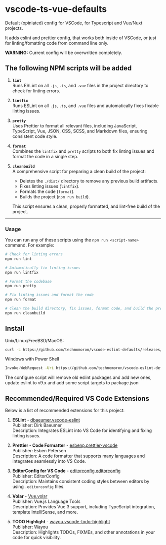 # vscode-ts-vue-defaults

Default (opiniated) config for VSCode, for Typescript and Vue/Nuxt projects.

It adds eslint and prettier config, that works both inside of VSCode, or
just for linting/fomatting code from command line only.

**WARNING:** Current config will be overwritten completely.


## The following NPM scripts will be added

1. **`lint`**  
   Runs ESLint on all `.js`, `.ts`, and `.vue` files in the project directory to check for linting errors.

2. **`lintfix`**  
   Runs ESLint on all `.js`, `.ts`, and `.vue` files and automatically fixes fixable linting issues.

3. **`pretty`**  
   Uses Prettier to format all relevant files, including JavaScript, TypeScript, Vue, JSON, CSS, SCSS, and Markdown files, ensuring consistent code style.

4. **`format`**  
   Combines the `lintfix` and `pretty` scripts to both fix linting issues and format the code in a single step.

5. **`cleanbuild`**  
   A comprehensive script for preparing a clean build of the project:
   - Deletes the `./dist/` directory to remove any previous build artifacts.
   - Fixes linting issues (`lintfix`).
   - Formats the code (`format`).
   - Builds the project (`npm run build`).

   This script ensures a clean, properly formatted, and lint-free build of the project.

---

### Usage

You can run any of these scripts using the `npm run <script-name>` command. For example:

```bash
# Check for linting errors
npm run lint

# Automatically fix linting issues
npm run lintfix

# Format the codebase
npm run pretty

# Fix linting issues and format the code
npm run format

# Clean the build directory, fix issues, format code, and build the project
npm run cleanbuild
```

## Install

Unix/Linux/FreeBSD/MacOS:

```bash
curl -L https://github.com/technomoron/vscode-eslint-defaults/releases/download/v1.0.10/installer.tgz | tar -vxz && node configure-eslint.cjs && rm installer-tgz configure-eslint.cjs
```

Windows with Power Shell

```bash
Invoke-WebRequest -Uri https://github.com/technomoron/vscode-eslint-defaults/releases/download/v1.0.10/installer.tgz -OutFile installer.tgz; tar -xvzf installer.tgz; node configure-eslint.cjs; Remove-Item -Force installer.tgz, configure-eslint.cjs

```

The configure script will remove old eslint packages and add new ones,
update eslint to v9.x and add some script targets to package.json


## Recommended/Required VS Code Extensions

Below is a list of recommended extensions for this project:

1. **ESLint** - [dbaeumer.vscode-eslint](https://marketplace.visualstudio.com/items?itemName=dbaeumer.vscode-eslint)  
   Publisher: Dirk Baeumer  
   Description: Integrates ESLint into VS Code for identifying and fixing linting issues.

2. **Prettier - Code Formatter** - [esbenp.prettier-vscode](https://marketplace.visualstudio.com/items?itemName=esbenp.prettier-vscode)  
   Publisher: Esben Petersen  
   Description: A code formatter that supports many languages and integrates seamlessly into VS Code.

3. **EditorConfig for VS Code** - [editorconfig.editorconfig](https://marketplace.visualstudio.com/items?itemName=EditorConfig.EditorConfig)  
   Publisher: EditorConfig  
   Description: Maintains consistent coding styles between editors by using `.editorconfig` files.

4. **Volar** - [Vue.volar](https://marketplace.visualstudio.com/items?itemName=Vue.volar)  
   Publisher: Vue.js Language Tools  
   Description: Provides Vue 3 support, including TypeScript integration, template IntelliSense, and more.

5. **TODO Highlight** - [wayou.vscode-todo-highlight](https://marketplace.visualstudio.com/items?itemName=wayou.vscode-todo-highlight)  
   Publisher: Wayou  
   Description: Highlights TODOs, FIXMEs, and other annotations in your code for quick visibility.
